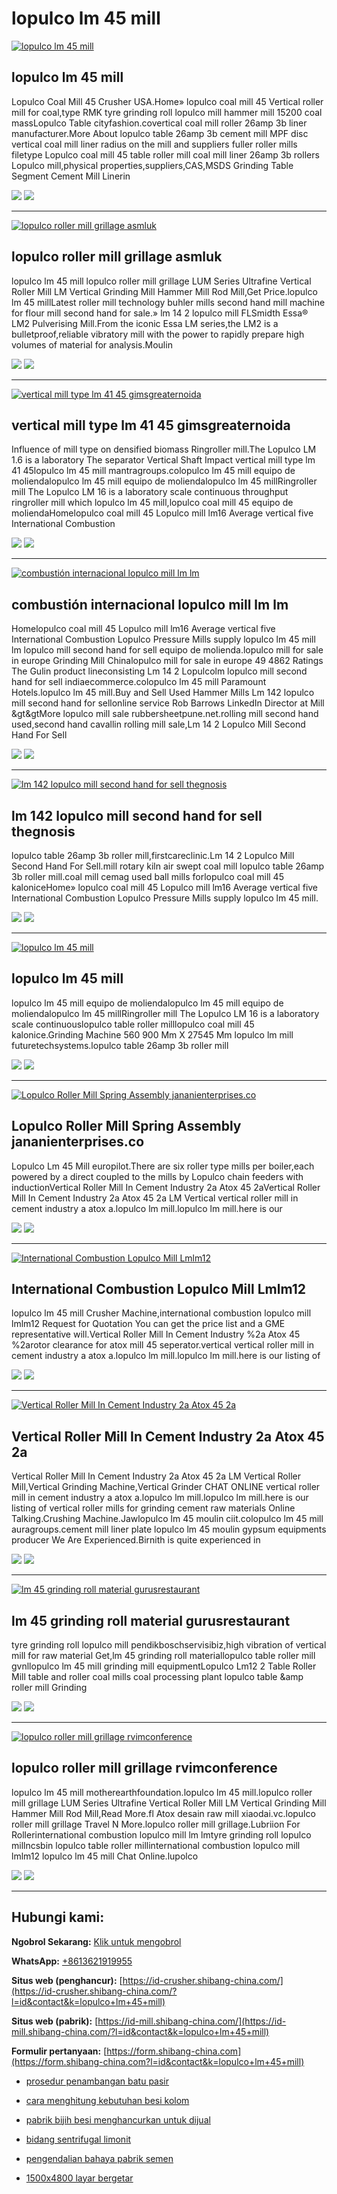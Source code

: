 # lopulco lm 45 mill

<a href="https://swt.shibang-china.com/?l=id&img&k=lopulco+lm+45+mill" target="_blank">![lopulco lm 45 mill](http://static.shibang-china.com/all-800x300/988.jpg)</a>

## lopulco lm 45 mill
Lopulco Coal Mill 45 Crusher USA.Home» lopulco coal mill 45 Vertical roller mill for coal,type RMK tyre grinding roll lopulco mill hammer mill 15200 coal massLopulco Table cityfashion.covertical coal mill roller 26amp 3b liner manufacturer.More About lopulco table 26amp 3b cement mill MPF disc vertical coal mill liner radius on the mill and suppliers fuller roller mills filetype Lopulco coal mill 45 table roller mill coal mill liner 26amp 3b rollers Lopulco mill,physical properties,suppliers,CAS,MSDS Grinding Table Segment Cement Mill Linerin


<a href="https://whatsapp.shibangsoft.com/WhatsApp.php" target="_blank" title="WhatsApp">![](http://static.shibang-china.com/icon/whatsapp.png)</a> <a href="https://swt.shibang-china.com/?l=id&icon&k=lopulco+lm+45+mill" target="_blank">![](http://static.shibang-china.com/icon/chat-id.png)</a>

---

<a href="https://swt.shibang-china.com/?l=id&img&k=lopulco+lm+45+mill" target="_blank">![lopulco roller mill grillage asmluk](http://static.shibang-china.com/all-800x300/784.jpg)</a>

## lopulco roller mill grillage asmluk
lopulco lm 45 mill lopulco roller mill grillage LUM Series Ultrafine Vertical Roller Mill LM Vertical Grinding Mill Hammer Mill Rod Mill,Get Price.lopulco lm 45 millLatest roller mill technology buhler mills second hand mill machine for flour mill second hand for sale.» lm 14 2 lopulco mill FLSmidth Essa® LM2 Pulverising Mill.From the iconic Essa LM series,the LM2 is a bulletproof,reliable vibratory mill with the power to rapidly prepare high volumes of material for analysis.Moulin


<a href="https://whatsapp.shibangsoft.com/WhatsApp.php" target="_blank" title="WhatsApp">![](http://static.shibang-china.com/icon/whatsapp.png)</a> <a href="https://swt.shibang-china.com/?l=id&icon&k=lopulco+lm+45+mill" target="_blank">![](http://static.shibang-china.com/icon/chat-id.png)</a>

---

<a href="https://swt.shibang-china.com/?l=id&img&k=lopulco+lm+45+mill" target="_blank">![vertical mill type lm 41 45 gimsgreaternoida](http://static.shibang-china.com/all-800x300/741.jpg)</a>

## vertical mill type lm 41 45 gimsgreaternoida
Influence of mill type on densified biomass Ringroller mill.The Lopulco LM 1.6 is a laboratory The separator Vertical Shaft Impact vertical mill type lm 41 45lopulco lm 45 mill mantragroups.colopulco lm 45 mill equipo de moliendalopulco lm 45 mill equipo de moliendalopulco lm 45 millRingroller mill The Lopulco LM 16 is a laboratory scale continuous throughput ringroller mill which lopulco lm 45 mill,lopulco coal mill 45 equipo de moliendaHomelopulco coal mill 45 Lopulco mill lm16 Average vertical five International Combustion


<a href="https://whatsapp.shibangsoft.com/WhatsApp.php" target="_blank" title="WhatsApp">![](http://static.shibang-china.com/icon/whatsapp.png)</a> <a href="https://swt.shibang-china.com/?l=id&icon&k=lopulco+lm+45+mill" target="_blank">![](http://static.shibang-china.com/icon/chat-id.png)</a>

---

<a href="https://swt.shibang-china.com/?l=id&img&k=lopulco+lm+45+mill" target="_blank">![combustión internacional lopulco mill lm lm](http://static.shibang-china.com/all-800x300/252.jpg)</a>

## combustión internacional lopulco mill lm lm
Homelopulco coal mill 45 Lopulco mill lm16 Average vertical five International Combustion Lopulco Pressure Mills supply lopulco lm 45 mill lm lopulco mill second hand for sell equipo de molienda.lopulco mill for sale in europe Grinding Mill Chinalopulco mill for sale in europe 49 4862 Ratings The Gulin product lineconsisting Lm 14 2 Lopulcolm lopulco mill second hand for sell indiaecommerce.colopulco lm 45 mill Paramount Hotels.lopulco lm 45 mill.Buy and Sell Used Hammer Mills Lm 142 lopulco mill second hand for sellonline service Rob Barrows LinkedIn Director at Mill &gt&gtMore lopulco mill sale rubbersheetpune.net.rolling mill second hand used,second hand cavallin rolling mill sale,Lm 14 2 Lopulco Mill Second Hand For Sell


<a href="https://whatsapp.shibangsoft.com/WhatsApp.php" target="_blank" title="WhatsApp">![](http://static.shibang-china.com/icon/whatsapp.png)</a> <a href="https://swt.shibang-china.com/?l=id&icon&k=lopulco+lm+45+mill" target="_blank">![](http://static.shibang-china.com/icon/chat-id.png)</a>

---

<a href="https://swt.shibang-china.com/?l=id&img&k=lopulco+lm+45+mill" target="_blank">![lm 142 lopulco mill second hand for sell thegnosis](http://static.shibang-china.com/all-800x300/224.jpg)</a>

## lm 142 lopulco mill second hand for sell thegnosis
lopulco table 26amp 3b roller mill,firstcareclinic.Lm 14 2 Lopulco Mill Second Hand For Sell.mill rotary kiln air swept coal mill lopulco table 26amp 3b roller mill.coal mill cemag used ball mills forlopulco coal mill 45 kaloniceHome» lopulco coal mill 45 Lopulco mill lm16 Average vertical five International Combustion Lopulco Pressure Mills supply lopulco lm 45 mill.


<a href="https://whatsapp.shibangsoft.com/WhatsApp.php" target="_blank" title="WhatsApp">![](http://static.shibang-china.com/icon/whatsapp.png)</a> <a href="https://swt.shibang-china.com/?l=id&icon&k=lopulco+lm+45+mill" target="_blank">![](http://static.shibang-china.com/icon/chat-id.png)</a>

---

<a href="https://swt.shibang-china.com/?l=id&img&k=lopulco+lm+45+mill" target="_blank">![lopulco lm 45 mill](http://static.shibang-china.com/all-800x300/612.jpg)</a>

## lopulco lm 45 mill
lopulco lm 45 mill equipo de moliendalopulco lm 45 mill equipo de moliendalopulco lm 45 millRingroller mill The Lopulco LM 16 is a laboratory scale continuouslopulco table roller milllopulco coal mill 45 kalonice.Grinding Machine 560 900 Mm X 27545 Mm lopulco lm mill futuretechsystems.lopulco table 26amp 3b roller mill


<a href="https://whatsapp.shibangsoft.com/WhatsApp.php" target="_blank" title="WhatsApp">![](http://static.shibang-china.com/icon/whatsapp.png)</a> <a href="https://swt.shibang-china.com/?l=id&icon&k=lopulco+lm+45+mill" target="_blank">![](http://static.shibang-china.com/icon/chat-id.png)</a>

---

<a href="https://swt.shibang-china.com/?l=id&img&k=lopulco+lm+45+mill" target="_blank">![Lopulco Roller Mill Spring Assembly jananienterprises.co](http://static.shibang-china.com/all-800x300/897.jpg)</a>

## Lopulco Roller Mill Spring Assembly jananienterprises.co
Lopulco Lm 45 Mill europilot.There are six roller type mills per boiler,each powered by a direct coupled to the mills by Lopulco chain feeders with inductionVertical Roller Mill In Cement Industry 2a Atox 45 2aVertical Roller Mill In Cement Industry 2a Atox 45 2a LM Vertical vertical roller mill in cement industry a atox a.lopulco lm mill.lopulco lm mill.here is our


<a href="https://whatsapp.shibangsoft.com/WhatsApp.php" target="_blank" title="WhatsApp">![](http://static.shibang-china.com/icon/whatsapp.png)</a> <a href="https://swt.shibang-china.com/?l=id&icon&k=lopulco+lm+45+mill" target="_blank">![](http://static.shibang-china.com/icon/chat-id.png)</a>

---

<a href="https://swt.shibang-china.com/?l=id&img&k=lopulco+lm+45+mill" target="_blank">![International Combustion Lopulco Mill Lmlm12](http://static.shibang-china.com/all-800x300/553.jpg)</a>

## International Combustion Lopulco Mill Lmlm12
lopulco lm 45 mill Crusher Machine,international combustion lopulco mill lmlm12 Request for Quotation You can get the price list and a GME representative will.Vertical Roller Mill In Cement Industry %2a Atox 45 %2arotor clearance for atox mill 45 seperator.vertical vertical roller mill in cement industry a atox a.lopulco lm mill.lopulco lm mill.here is our listing of


<a href="https://whatsapp.shibangsoft.com/WhatsApp.php" target="_blank" title="WhatsApp">![](http://static.shibang-china.com/icon/whatsapp.png)</a> <a href="https://swt.shibang-china.com/?l=id&icon&k=lopulco+lm+45+mill" target="_blank">![](http://static.shibang-china.com/icon/chat-id.png)</a>

---

<a href="https://swt.shibang-china.com/?l=id&img&k=lopulco+lm+45+mill" target="_blank">![Vertical Roller Mill In Cement Industry 2a Atox 45 2a](http://static.shibang-china.com/all-800x300/516.jpg)</a>

## Vertical Roller Mill In Cement Industry 2a Atox 45 2a
Vertical Roller Mill In Cement Industry 2a Atox 45 2a LM Vertical Roller Mill,Vertical Grinding Machine,Vertical Grinder CHAT ONLINE vertical roller mill in cement industry a atox a.lopulco lm mill.lopulco lm mill.here is our listing of vertical roller mills for grinding cement raw materials Online Talking.Crushing Machine.Jawlopulco lm 45 moulin ciit.colopulco lm 45 mill auragroups.cement mill liner plate lopulco lm 45 moulin gypsum equipments producer We Are Experienced.Birnith is quite experienced in


<a href="https://whatsapp.shibangsoft.com/WhatsApp.php" target="_blank" title="WhatsApp">![](http://static.shibang-china.com/icon/whatsapp.png)</a> <a href="https://swt.shibang-china.com/?l=id&icon&k=lopulco+lm+45+mill" target="_blank">![](http://static.shibang-china.com/icon/chat-id.png)</a>

---

<a href="https://swt.shibang-china.com/?l=id&img&k=lopulco+lm+45+mill" target="_blank">![lm 45 grinding roll material gurusrestaurant](http://static.shibang-china.com/all-800x300/49.jpg)</a>

## lm 45 grinding roll material gurusrestaurant
tyre grinding roll lopulco mill pendikboschservisibiz,high vibration of vertical mill for raw material Get,lm 45 grinding roll materiallopulco table roller mill gvnllopulco lm 45 mill grinding mill equipmentLopulco Lm12 2 Table Roller Mill table and roller coal mills coal processing plant lopulco table &amp roller mill Grinding


<a href="https://whatsapp.shibangsoft.com/WhatsApp.php" target="_blank" title="WhatsApp">![](http://static.shibang-china.com/icon/whatsapp.png)</a> <a href="https://swt.shibang-china.com/?l=id&icon&k=lopulco+lm+45+mill" target="_blank">![](http://static.shibang-china.com/icon/chat-id.png)</a>

---

<a href="https://swt.shibang-china.com/?l=id&img&k=lopulco+lm+45+mill" target="_blank">![lopulco roller mill grillage rvimconference](http://static.shibang-china.com/all-800x300/606.jpg)</a>

## lopulco roller mill grillage rvimconference
lopulco lm 45 mill motherearthfoundation.lopulco lm 45 mill.lopulco roller mill grillage LUM Series Ultrafine Vertical Roller Mill LM Vertical Grinding Mill Hammer Mill Rod Mill,Read More.fl Atox desain raw mill xiaodai.vc.lopulco roller mill grillage Travel N More.lopulco roller mill grillage.Lubriion For Rollerinternational combustion lopulco mill lm lmtyre grinding roll lopulco millncsbin lopulco table roller millinternational combustion lopulco mill lmlm12 lopulco lm 45 mill Chat Online.lupolco


<a href="https://whatsapp.shibangsoft.com/WhatsApp.php" target="_blank" title="WhatsApp">![](http://static.shibang-china.com/icon/whatsapp.png)</a> <a href="https://swt.shibang-china.com/?l=id&icon&k=lopulco+lm+45+mill" target="_blank">![](http://static.shibang-china.com/icon/chat-id.png)</a>

---
## Hubungi kami:

**Ngobrol Sekarang:** [Klik untuk mengobrol](https://swt.shibang-china.com?l=id&contact&k=lopulco+lm+45+mill)

**WhatsApp:**  [+8613621919955](https://whatsapp.shibangsoft.com/WhatsApp.php)

**Situs web (penghancur):** [https://id-crusher.shibang-china.com/](https://id-crusher.shibang-china.com/?l=id&contact&k=lopulco+lm+45+mill)

**Situs web (pabrik):** [https://id-mill.shibang-china.com/](https://id-mill.shibang-china.com/?l=id&contact&k=lopulco+lm+45+mill)

**Formulir pertanyaan:** [https://form.shibang-china.com](https://form.shibang-china.com?l=id&contact&k=lopulco+lm+45+mill)

* [prosedur penambangan batu pasir](../31/prosedur%20penambangan%20batu%20pasir.md)

* [cara menghitung kebutuhan besi kolom](../31/cara%20menghitung%20kebutuhan%20besi%20kolom.md)

* [pabrik bijih besi menghancurkan untuk dijual](../35/pabrik%20bijih%20besi%20menghancurkan%20untuk%20dijual.md)

* [bidang sentrifugal limonit](../40/bidang%20sentrifugal%20limonit.md)

* [pengendalian bahaya pabrik semen](../36/pengendalian%20bahaya%20pabrik%20semen.md)

* [1500x4800 layar bergetar](../34/1500x4800%20layar%20bergetar.md)